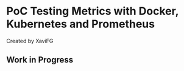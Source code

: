 # PoC Testing Metrics with Docker, Kubernetes and Prometheus

Created by XaviFG

## Work in Progress
